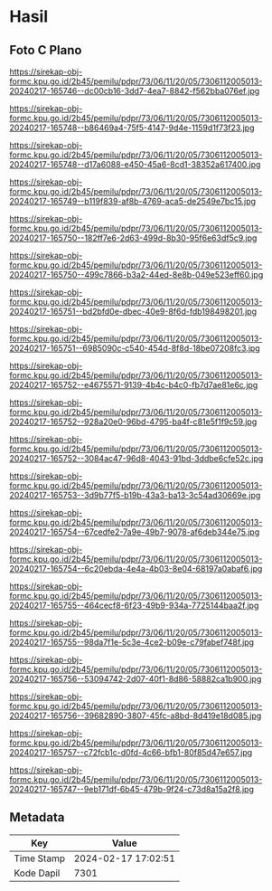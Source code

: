 # Hasil

## Foto C Plano

https://sirekap-obj-formc.kpu.go.id/2b45/pemilu/pdpr/73/06/11/20/05/7306112005013-20240217-165746--dc00cb16-3dd7-4ea7-8842-f562bba076ef.jpg

https://sirekap-obj-formc.kpu.go.id/2b45/pemilu/pdpr/73/06/11/20/05/7306112005013-20240217-165748--b86469a4-75f5-4147-9d4e-1159d1f73f23.jpg

https://sirekap-obj-formc.kpu.go.id/2b45/pemilu/pdpr/73/06/11/20/05/7306112005013-20240217-165748--d17a6088-e450-45a6-8cd1-38352a617400.jpg

https://sirekap-obj-formc.kpu.go.id/2b45/pemilu/pdpr/73/06/11/20/05/7306112005013-20240217-165749--b119f839-af8b-4769-aca5-de2549e7bc15.jpg

https://sirekap-obj-formc.kpu.go.id/2b45/pemilu/pdpr/73/06/11/20/05/7306112005013-20240217-165750--182ff7e6-2d63-499d-8b30-95f6e63df5c9.jpg

https://sirekap-obj-formc.kpu.go.id/2b45/pemilu/pdpr/73/06/11/20/05/7306112005013-20240217-165750--499c7866-b3a2-44ed-8e8b-049e523eff60.jpg

https://sirekap-obj-formc.kpu.go.id/2b45/pemilu/pdpr/73/06/11/20/05/7306112005013-20240217-165751--bd2bfd0e-dbec-40e9-8f6d-fdb198498201.jpg

https://sirekap-obj-formc.kpu.go.id/2b45/pemilu/pdpr/73/06/11/20/05/7306112005013-20240217-165751--6985090c-c540-454d-8f8d-18be07208fc3.jpg

https://sirekap-obj-formc.kpu.go.id/2b45/pemilu/pdpr/73/06/11/20/05/7306112005013-20240217-165752--e4675571-9139-4b4c-b4c0-fb7d7ae81e6c.jpg

https://sirekap-obj-formc.kpu.go.id/2b45/pemilu/pdpr/73/06/11/20/05/7306112005013-20240217-165752--928a20e0-96bd-4795-ba4f-c81e5f1f9c59.jpg

https://sirekap-obj-formc.kpu.go.id/2b45/pemilu/pdpr/73/06/11/20/05/7306112005013-20240217-165752--3084ac47-96d8-4043-91bd-3ddbe6cfe52c.jpg

https://sirekap-obj-formc.kpu.go.id/2b45/pemilu/pdpr/73/06/11/20/05/7306112005013-20240217-165753--3d9b77f5-b19b-43a3-ba13-3c54ad30669e.jpg

https://sirekap-obj-formc.kpu.go.id/2b45/pemilu/pdpr/73/06/11/20/05/7306112005013-20240217-165754--67cedfe2-7a9e-49b7-9078-af6deb344e75.jpg

https://sirekap-obj-formc.kpu.go.id/2b45/pemilu/pdpr/73/06/11/20/05/7306112005013-20240217-165754--6c20ebda-4e4a-4b03-8e04-68197a0abaf6.jpg

https://sirekap-obj-formc.kpu.go.id/2b45/pemilu/pdpr/73/06/11/20/05/7306112005013-20240217-165755--464cecf8-6f23-49b9-934a-7725144baa2f.jpg

https://sirekap-obj-formc.kpu.go.id/2b45/pemilu/pdpr/73/06/11/20/05/7306112005013-20240217-165755--98da7f1e-5c3e-4ce2-b09e-c79fabef748f.jpg

https://sirekap-obj-formc.kpu.go.id/2b45/pemilu/pdpr/73/06/11/20/05/7306112005013-20240217-165756--53094742-2d07-40f1-8d86-58882ca1b900.jpg

https://sirekap-obj-formc.kpu.go.id/2b45/pemilu/pdpr/73/06/11/20/05/7306112005013-20240217-165756--39682890-3807-45fc-a8bd-8d419e18d085.jpg

https://sirekap-obj-formc.kpu.go.id/2b45/pemilu/pdpr/73/06/11/20/05/7306112005013-20240217-165757--c72fcb1c-d0fd-4c66-bfb1-80f85d47e657.jpg

https://sirekap-obj-formc.kpu.go.id/2b45/pemilu/pdpr/73/06/11/20/05/7306112005013-20240217-165747--9eb171df-6b45-479b-9f24-c73d8a15a2f8.jpg


## Metadata

| Key        | Value               |
| ---------- | ------------------- |
| Time Stamp | 2024-02-17 17:02:51 |
| Kode Dapil | 7301                |



